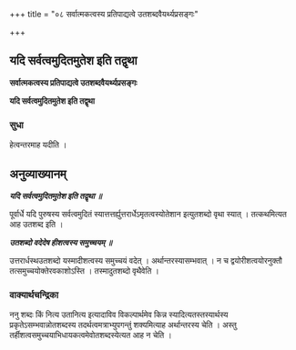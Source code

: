 +++
title = "०८ सर्वात्मकत्वस्य प्रतिपाद्यत्वे उतशब्दवैयर्थ्यप्रसङ्गः"

+++


## यदि सर्वत्वमुदितमुतेश इति तद्वृथा

**सर्वात्मकत्वस्य प्रतिपाद्यत्वे उतशब्दवैयर्थ्यप्रसङ्गः**

**यदि सर्वत्वमुदितमुतेश इति तद्वृथा**

### **सुधा**

हेत्वन्तरमाह यदीति ।

## **अनुव्याख्यानम्**

***यदि सर्वत्वमुदितमुतेश इति तद्वृथा ॥***

पूर्वार्धे यदि पुरुषस्य सर्वत्वमुदितं स्यात्तत्तर्ह्युत्तरार्धेऽमृतत्वस्योतेशान इत्युतशब्दो वृथा स्यात् । तत्कथमित्यत आह उतशब्द इति ।

***उतशब्दो वदेदेष हीशत्वस्य समुच्चयम् ॥***

उत्तरार्धस्थउतशब्दो यस्मादीशत्वस्य समुच्चयं वदेत् । अर्थान्तरस्यासम्भवात् । न च द्वयोरीशत्वयोरनुक्तौ तत्समुच्चयोक्तेरवकाशोऽस्ति । तस्मादुतशब्दो वृथैवेति ।

### **वाक्यार्थचन्द्रिका**

ननु शब्दः किं नित्य उतानित्य इत्यादाविव विकल्पार्थमेव किन्न स्यादित्यतस्तस्यार्थस्य प्रकृतेऽसम्भवान्नोतशब्दस्य तदर्थत्वमत्राभ्युपगन्तुं शक्यमित्याह अर्थान्तरस्य चेति । अस्तु तर्हीशत्वसमुच्चयाभिधायकत्वमेवोतशब्दस्येत्यत आह न चेति ।

